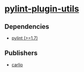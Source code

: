 # [pylint-plugin-utils](https://pypi.org/project/pylint-plugin-utils)

## Dependencies
- [pylint (>=1.7)](packages/p/pylint.md)



## Publishers
- [carlio](https://pypi.org/user/carlio)

